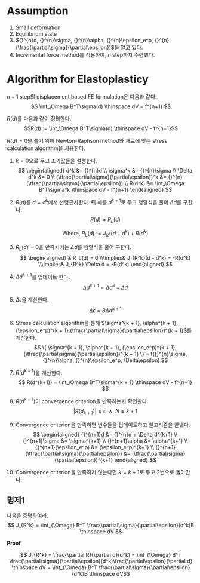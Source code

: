# Assumption
1. Small deformation
2. Equilibrium state 
3. ${}^{n}d, {}^{n}\sigma, {}^{n}\alpha, {}^{n}\epsilon_e^p, {}^{n}(\frac{\partial\sigma}{\partial\epsilon})$을 알고 있다.
4. Incremental force method를 적용하여, $n$ step까지 수렴했다.

# Algorithm for Elastoplasticy
$n+1$ step의 displacement based FE formulation은 다음과 같다.
$$ \int_\Omega B^T\sigma(d) \thinspace dV = f^{n+1} $$

$R(d)$를 다음과 같이 정의한다.
$$R(d) := \int_\Omega B^T\sigma(d) \thinspace dV - f^{n+1}$$

$R(d) = 0$을 풀기 위해 Newton-Raphson method와 재료에 맞는 stress calculation algorithm을 사용한다.
1. $k=0$으로 두고 초기값들을 설정한다.
   $$ \begin{aligned} d^k &= {}^{n}d \\ \sigma^k &= {}^{n}\sigma \\ \Delta d^k &= 0 \\ (\tfrac{\partial\sigma}{\partial\epsilon})^k &= {}^{n}(\tfrac{\partial\sigma}{\partial\epsilon}) \\ R(d^k) &= \int_\Omega B^T\sigma^k \thinspace dV - f^{n+1} \end{aligned} $$
2. $R(d)$를 $d = d^k$에서 선형근사한다. 뒤 해를 $d^{k + 1}$로 두고 행렬식을 풀어 $\Delta d$를 구한다.   
   $$ R(d) \approx R_L(d) $$

   $$ \text{Where, } R_L(d) := J_{R^k}(d - d^k) + R(d^k) $$
3. $R_L(d) = 0$을 만족시키는 $\Delta d$를 행렬식을 풀어  구한다.
	$$ \begin{aligned} & R_L(d) = 0 \\\implies& J_{R^k}(d - d^k) = -R(d^k) \\\implies& J_{R^k} \Delta d = -R(d^k) \end{aligned}  $$
4. $\Delta d^{k+1}$를 업데이트 한다.
   $$ \Delta d^{k+1} = \Delta d^k + \Delta d  $$
5. $\Delta \epsilon$을 계산한다.
   $$ \Delta \epsilon = B \Delta d^{k+1} $$
6. Stress calculation algorithm을 통해 $\sigma^{k + 1}, \alpha^{k + 1}, (\epsilon_e^p)^{k + 1},(\frac{\partial\sigma}{\partial\epsilon})^{k + 1}$를 계산한다.
   $$ \{ \sigma^{k + 1}, \alpha^{k + 1}, (\epsilon_e^p)^{k + 1}, (\tfrac{\partial\sigma}{\partial\epsilon})^{k + 1} \} = f({}^{n}\sigma, {}^{n}\alpha, {}^{n}\epsilon_e^p, \Delta\epsilon) $$
7. $R(d^{k + 1})$을 계산한다.
   $$ R(d^{k+1}) = \int_\Omega B^T\sigma^{k + 1} \thinspace dV - f^{n+1} $$
8. $R(d^{k + 1})$이 convergence criterion을 만족하는지 확인한다.
   $$ |R(d_{k+1})| \le \epsilon \enspace \land \enspace N \le k+1    $$
9.  Convergence criterion을 만족하면 변수들을 업데이트하고 알고리즘을 끝낸다.
   $$ \begin{aligned} {}^{n+1}d &= {}^{n}d + \Delta d^{k+1} \\ {}^{n+1}\sigma &= \sigma^{k+1} \\ {}^{n+1}\alpha &= \alpha^{k+1} \\ {}^{n+1}(\epsilon_e^p) &= (\epsilon_e^p)^{k+1} \\ {}^{n+1}(\tfrac{\partial\sigma}{\partial\epsilon}) &= (\tfrac{\partial\sigma}{\partial\epsilon})^{k+1} \end{aligned}  $$
10. Convergence criterion을 만족하지 않는다면 $k = k + 1$로 두고 2번으로 돌아간다.

## 명제1
다음을 증명하여라.
$$ J_{R^k} = \int_{\Omega} B^T \frac{\partial\sigma}{\partial\epsilon}(d^k)B \thinspace dV $$

**Proof**

$$ J_{R^k} = \frac{\partial R}{\partial d}(d^k) = \int_{\Omega} B^T \frac{\partial\sigma}{\partial\epsilon}(d^k)\frac{\partial\epsilon}{\partial d} \thinspace dV = \int_{\Omega} B^T \frac{\partial\sigma}{\partial\epsilon}(d^k)B \thinspace dV$$